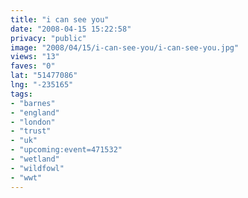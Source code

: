 ```yaml
---
title: "i can see you"
date: "2008-04-15 15:22:58"
privacy: "public"
image: "2008/04/15/i-can-see-you/i-can-see-you.jpg"
views: "13"
faves: "0"
lat: "51477086"
lng: "-235165"
tags:
- "barnes"
- "england"
- "london"
- "trust"
- "uk"
- "upcoming:event=471532"
- "wetland"
- "wildfowl"
- "wwt"
---
```


